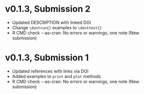 # v0.1.3, Submission 2

- Updated DESCRIPTION with linked DOI
- Change `\dontrun{}` examples to `\donttest{}`
- R CMD check --as-cran: No errors or warnings, one note (New submission)

# v0.1.3, Submission 1

- Updated references with links via DOI
- Added examples to `print` and `plot` methods
- R CMD check --as-cran: No errors or warnings, one note (New submission)
